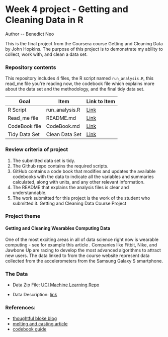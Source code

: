 # Week 4 project -  Getting and Cleaning Data in R
Author -- Benedict Neo

This is the final project from the Coursera course Getting and Cleaning Data by John Hopkins. 
The purpose of this project is to demonstrate my ability to collect, work with, and clean a data set.

### Repository contents
This repository includes 4 files, the R script named `run_analysis.R`, this read_me file you're reading now, the codebook file which explains more about the data set and the methodology, and the final tidy data set.

Goal | Item | Link to Item
--- | --- | ---
R Script |  run_analysis.R |  [Link]()
Read_me file | README.md | [Link]()
CodeBook file | CodeBook.md | [Link]()
Tidy Data Set |  Clean Data Set |  [Link]()

### Review criteria of project
1. The submitted data set is tidy.
2. The Github repo contains the required scripts.
3. GitHub contains a code book that modifies and updates the available codebooks with the data to indicate all the variables and summaries calculated, along with units, and any other relevant information.
5. The README that explains the analysis files is clear and understandable.
6. The work submitted for this project is the work of the student who submitted it.
Getting and Cleaning Data Course Project

### Project theme
#### Getting and Cleaning Wearables Computing Data
One of the most exciting areas in all of data science right now is wearable computing - see for example this article . Companies like Fitbit, Nike, and Jawbone Up are racing to develop the most advanced algorithms to attract new users. The data linked to from the course website represent data collected from the accelerometers from the Samsung Galaxy S smartphone. 

### The Data
* Data Zip File: [UCI Machine Learning Repo](https://d396qusza40orc.cloudfront.net/getdata%2Fprojectfiles%2FUCI%20HAR%20Dataset.zip)

* Data Description: [link](http://archive.ics.uci.edu/ml/datasets/Human+Activity+Recognition+Using+Smartphones)


### References:
* [thoughtful bloke blog](https://thoughtfulbloke.wordpress.com/2015/09/09/getting-and-cleaning-the-assignment/)
* [melting and casting article](https://ademos.people.uic.edu/Chapter8.html)
* [codebook guide]()
